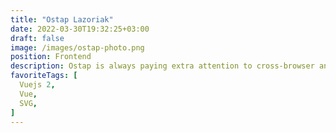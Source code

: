 ```yaml
---
title: "Ostap Lazoriak"
date: 2022-03-30T19:32:25+03:00
draft: false
image: /images/ostap-photo.png
position: Frontend
description: Ostap is always paying extra attention to cross-browser and cross-platform compatibility. He is skilled at creating unique solutions using different frontend frameworks and techniques
favoriteTags: [
  Vuejs 2,
  Vue,
  SVG,
]
---
```


